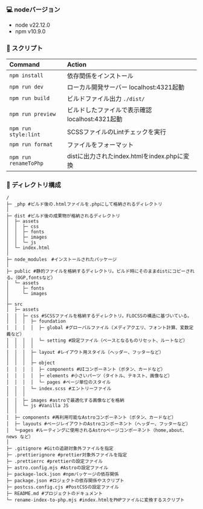 ### 💻 nodeバージョン
- node v22.12.0
- npm v10.9.0


### 📕 スクリプト
| Command              | Action                                                |
| :------------------- | :---------------------------------------------------- |
| `npm install`        | 依存関係をインストール 　                                 |
| `npm run dev`        | ローカル開発サーバー localhost:4321起動                   |
| `npm run build`      | ビルドファイル出力 `./dist/`                             |
| `npm run preview`    | ビルドしたファイルで表示確認 localhost:4321起動　　　        |
| `npm run style:lint` | SCSSファイルのLintチェックを実行                          |
| `npm run format`     | ファイルをフォーマット 　                                 |
| `npm run renameToPhp`| distに出力されたindex.htmlをindex.phpに変換               |


### 🌲 ディレクトリ構成
```text
/
├─ _php #ビルド後の.htmlファイルを.phpにして格納されるディレクトリ
│
├─ dist #ビルド後の成果物が格納されるディレクトリ
│  ├─ assets
│  │  ├─ css
│  │  ├─ fonts
│  │  ├─ images
│  │  └─ js
│  └─ index.html
│
├─ node_modules　#インストールされたパッケージ
│
├─ public #静的ファイルを格納するディレクトリ。ビルド時にそのままdistにコピーされる。（OGP,fontsなど）
│  └─ assets
│     ├─ fonts
│     └─ images
│
├─ src
│  ├─ assets 
│  │  ├─ css #SCSSファイルを格納するディレクトリ。FLOCSSの構造に基づいている。
│  │  │  ├─ foundation
│  │  │  │  ├─ global #グローバルファイル（メディアクエリ、フォント計算、変数定義など）
│  │  │  │  └─ setting #設定ファイル（ベースとなるものリセット、ルートなど）
│  │  │  │
│  │  │  ├─ layout #レイアウト用スタイル（ヘッダー、フッターなど）
│  │  │  │
│  │  │  ├─ object
│  │  │  │  ├─ components #UIコンポーネント（ボタン、カードなど）
│  │  │  │  ├─ elements #小さいパーツ（タイトル、テキスト、画像など）
│  │  │  │  └─ pages #ページ単位のスタイル
│  │  │  └─ index.scss #エントリーファイル
│  │  │   
│  │  ├─ images #astroで最適化する画像などを格納
│  │  └─ js #Vanilla JS
│  │
│  ├─ components #再利用可能なAstroコンポーネント（ボタン、カードなど）
│  ├─ layouts #ページレイアウトのAstroコンポーネント（ヘッダー、フッターなど）
│  └─pages #ルーティングに使用されるAstroページコンポーネント（home,about、news など）
│
├─ .gitignore #Gitの追跡対象外ファイルを指定
├─ .prettierignore #prettier対象外ファイルを指定
├─ .prettierrc #prettierの設定ファイル
├─ astro.config.mjs #Astroの設定ファイル
├─ package-lock.json #npmパッケージの依存関係
├─ package.json #ロジェクトの依存関係やスクリプト
├─ postcss.config.cjs #PostCSSの設定ファイル
├─ README.md #プロジェクトのドキュメント
└─ rename-index-to-php.mjs #index.htmlをPHPファイルに変換するスクリプト
```
